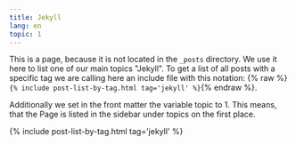 ```yaml
---
title: Jekyll
lang: en
topic: 1
---
```

This is a page, because it is not located in the `_posts` directory. We use it here to list one of our main topics "Jekyll". To get a list of all posts with a specific tag we are calling here an include file with this notation:
{% raw %}`{% include post-list-by-tag.html tag='jekyll' %}`{% endraw %}.

Additionally we set in the front matter the variable topic to 1. This means, that the Page is listed in the sidebar under topics on the first place.

{% include post-list-by-tag.html tag='jekyll' %}
